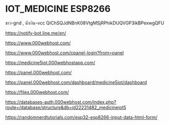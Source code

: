 # IOT_MEDICINE ESP8266

ขาว-gnd , น้ำเงิน-vcc
QIChSQJdNBnK08VtgMSjRPhikDUQVGP3ikBPexwgQFU

https://notify-bot.line.me/en/

https://www.000webhost.com/

https://www.000webhost.com/cpanel-login?from=panel

https://medicine5iot.000webhostapp.com/

https://panel.000webhost.com/

https://panel.000webhost.com/dashboard/medicine5iot/dashboard

https://files.000webhost.com/

https://databases-auth.000webhost.com/index.php?route=/database/structure&db=id22231482_medicineiot5

https://randomnerdtutorials.com/esp32-esp8266-input-data-html-form/
